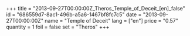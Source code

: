 +++
title = "2013-09-27T00:00:00Z_Theros_Temple_of_Deceit_[en]_false"
id = "686559d7-8ac1-496b-a5a6-1467bf8fc7c5"
date = "2013-09-27T00:00:00Z"
name = "Temple of Deceit"
lang = ["en"]
price = "0.57"
quantity = 1
foil = false
set = "Theros"
+++
